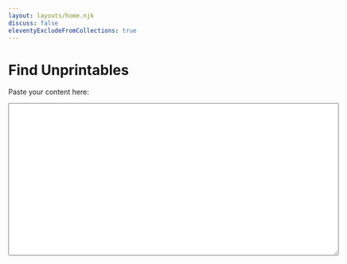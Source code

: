 ```yaml
---
layout: layouts/home.njk
discuss: false
eleventyExcludeFromCollections: true
---
```


<h1>Find Unprintables</h1>
<p>Paste your content here:</p>
<textarea rows="20" cols="80" id="input"></textarea>
<table id="output"></table>

<script type="text/javascript">
	var textarea = document.getElementById("input");
	var table = document.getElementById("output");

	textarea.addEventListener("change", handleInput);
	textarea.addEventListener("input", handleInput);

	function handleInput() {
		var buffer = "";
		var input = textarea.value.split("");
		input.forEach(function (char) {
			var charcode = char.charCodeAt(0);
			var rowstyle = "";
			if (charcode < 32 || charcode > 126) {
				if (charcode === 10 || charcode === 13) {
					rowstyle = "background-color: #eae300;";
				} else {
					rowstyle = "background-color: #ea3600";
				}
			} else {
				rowstyle = "";
			}
			buffer +=
				'<tr style="' +
				rowstyle +
				'"><td>' +
				char +
				"</td><td>" +
				charcode +
				"</td></tr>";
		});

		table.innerHTML = buffer;
	}
</script>
